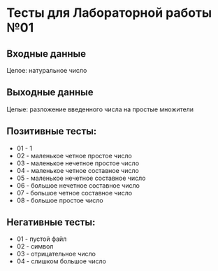 # Тесты для Лабораторной работы №01

## Входные данные
Целое: натуральное число 

## Выходные данные
Целые: разложение введенного числа на простые множители

## Позитивные тесты:
- 01 - 1
- 02 - маленькое четное простое число
- 03 - маленькое нечетное простое число
- 04 - маленькое четное составное число
- 05 - маленькое нечетное составное число
- 06 - большое нечетное составное число
- 07 - большое четное составное число
- 08 - большое простое число

## Негативные тесты:
- 01 - пустой файл
- 02 - символ
- 03 - отрицательное число
- 04 - слишком большое число
